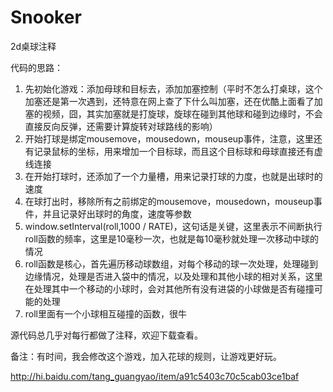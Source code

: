 Snooker
=======

2d桌球注释


代码的思路：
1. 先初始化游戏：添加母球和目标去，添加加塞控制（平时不怎么打桌球，这个加塞还是第一次遇到，还特意在网上查了下什么叫加塞，还在优酷上面看了加塞的视频，囧，其实加塞就是打旋球，旋球在碰到其他球和碰到边缘时，不会直接反向反弹，还需要计算旋转对球路线的影响）
2. 开始打球是绑定mousemove，mousedown，mouseup事件，注意，这里还有记录鼠标的坐标，用来增加一个目标球，而且这个目标球和母球直接还有虚线连接
3. 在开始打球时，还添加了一个力量槽，用来记录打球的力度，也就是出球时的速度
4. 在球打出时，移除所有之前绑定的mousemove，mousedown，mouseup事件，并且记录好出球时的角度，速度等参数
5. window.setInterval(roll,1000 / RATE)，这句话是关键，这里表示不间断执行roll函数的频率，这里是10毫秒一次，也就是每10毫秒就处理一次移动中球的情况
6. roll函数是核心，首先遍历移动球数组，对每个移动的球一次处理，处理碰到边缘情况，处理是否进入袋中的情况，以及处理和其他小球的相对关系，这里在处理其中一个移动的小球时，会对其他所有没有进袋的小球做是否有碰撞可能的处理
7. roll里面有一个小球相互碰撞的函数，很牛

源代码总几乎对每行都做了注释，欢迎下载查看。

备注：有时间，我会修改这个游戏，加入花球的规则，让游戏更好玩。


http://hi.baidu.com/tang_guangyao/item/a91c5403c70c5cab03ce1baf
